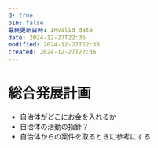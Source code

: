 ```yaml
---
Q: true
pin: false
最終更新日時: Invalid date
date: 2024-12-27T22:36
modified: 2024-12-27T22:36
created: 2024-12-27T22:36
---
```

# 総合発展計画

- 自治体がどこにお金を入れるか
- 自治体の活動の指針？
- 自治体からの案件を取るときに参考にする
